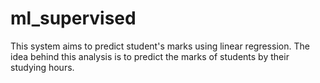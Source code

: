 # ml_supervised
This system aims to predict student's marks using linear regression. The idea behind this analysis is to predict the marks of students by their studying hours.
